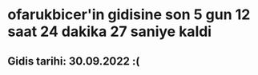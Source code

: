 # ofarukbicer'in gidisine son 5 gun 12 saat 24 dakika 27 saniye kaldi

## Gidis tarihi: 30.09.2022 :(